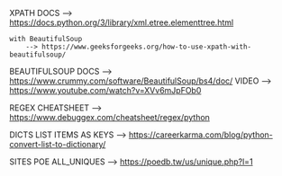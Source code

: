 
XPATH 
    DOCS
        --> https://docs.python.org/3/library/xml.etree.elementtree.html

    with BeautifulSoup
        --> https://www.geeksforgeeks.org/how-to-use-xpath-with-beautifulsoup/

BEAUTIFULSOUP
    DOCS
        --> https://www.crummy.com/software/BeautifulSoup/bs4/doc/
    VIDEO
        --> https://www.youtube.com/watch?v=XVv6mJpFOb0

REGEX
    CHEATSHEET
        --> https://www.debuggex.com/cheatsheet/regex/python

DICTS
    LIST ITEMS AS KEYS
        --> https://careerkarma.com/blog/python-convert-list-to-dictionary/



SITES
    POE
        ALL_UNIQUES
            --> https://poedb.tw/us/unique.php?l=1